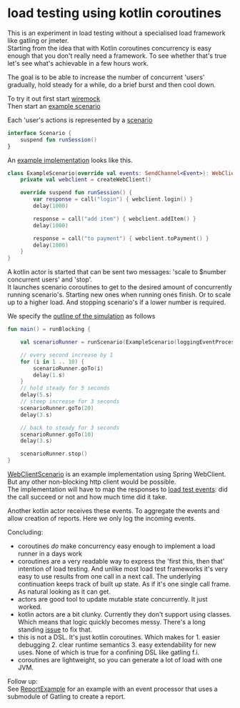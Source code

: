 # load testing using kotlin coroutines
This is an experiment in load testing without a specialised load framework like gatling or jmeter.  
Starting from the idea that with Kotlin coroutines concurrency is easy enough that you don't really need a framework.
To see whether that's true let's see what's achievable in a few hours work.

The goal is to be able to increase the number of concurrent 'users' gradually, hold steady for a while, do a brief burst and then cool down.

To try it out first start [wiremock](src/main/kotlin/laad/RunWiremock.kt)  
Then start an [example scenario](src/main/kotlin/laad/ExampleSimulation.kt)

Each 'user's actions is represented by a [scenario](src/main/kotlin/laad/Scenario.kt)
```kotlin
interface Scenario {
    suspend fun runSession()
}
```
An [example implementation](src/main/kotlin/laad/ExampleScenario.kt) looks like this.
```kotlin
class ExampleScenario(override val events: SendChannel<Event>): WebClientScenario() {
    private val webclient = createWebClient()

    override suspend fun runSession() {
        var response = call("login") { webclient.login() }
        delay(1000)

        response = call("add item") { webclient.addItem() }
        delay(1000)

        response = call("to payment") { webclient.toPayment() }
        delay(1000)
    }
}
```
A kotlin actor is started that can be sent two messages: 'scale to $number concurrent users' and 'stop'.  
It launches scenario coroutines to get to the desired amount of concurrently running scenario's. Starting new ones when running ones finish. Or to scale up to a higher load. And stopping scenario's if a lower number is required.

We specify the [outline of the simulation](src/main/kotlin/laad/ExampleSimulation.kt) as follows
```kotlin
fun main() = runBlocking {

    val scenarioRunner = runScenario(ExampleScenario(loggingEventProcessor()), tick = 1.s)

    // every second increase by 1
    for (i in 1 .. 10) {
        scenarioRunner.goTo(i)
        delay(1.s)
    }
    // hold steady for 5 seconds
    delay(5.s)
    // steep increase for 3 seconds
    scenarioRunner.goTo(20)
    delay(3.s)

    // back to steady for 3 seconds
    scenarioRunner.goTo(10)
    delay(3.s)

    scenarioRunner.stop()
}
```

[WebClientScenario](src/main/kotlin/laad/webclient/WebClientScenario.kt) is an example implementation using Spring WebClient. But any other non-blocking http client would be possible.  
The implementation will have to map the responses to [load test events](src/main/kotlin/laad/Event.kt): did the call succeed or not and how much time did it take.

Another kotlin actor receives these events. To aggregate the events and allow creation of reports. Here we only log the incoming events.

Concluding:  
- coroutines _do_ make concurrency easy enough to implement a load runner in a days work
- coroutines are a very readable way to express the 'first this, then that' intention of load testing. And unlike most load test frameworks it's very easy to use results from one call in a next call. The underlying continuation keeps track of built up state. As if it's one single call frame. As natural looking as it can get. 
- actors are good tool to update mutable state concurrently. It just worked.  
- kotlin actors are a bit clunky. Currently they don't support using classes. Which means that logic quickly becomes messy. There's a long standing [issue](https://github.com/Kotlin/kotlinx.coroutines/issues/87) to fix that.
- this is not a DSL. It's just kotlin coroutines. Which makes for 1. easier debugging 2. clear runtime semantics 3. easy extendability for new uses. None of which is true for a confining DSL like gatling f.i.  
- coroutines are lightweight, so you can generate a lot of load with one JVM.

Follow up:  
See [ReportExample](src/main/kotlin/laad/ExampleSimulationWithReport.kt) for an example with an event processor that uses a submodule of Gatling to create a report. 
